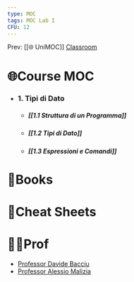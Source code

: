 ```yaml
---
type: MOC
tags: MOC Lab I
CFU: 12
---
```


Prev: [[🌐 UniMOC]]
[Classroom](https://classroom.google.com/u/2/c/NTQ3NzUwMzkxMzI0)

# 🌐Course MOC

- ### 1. Tipi di Dato
	- ##### [[1.1 Struttura di un Programma]]
	- ##### [[1.2 Tipi di Dato]]
	- ##### [[1.3 Espressioni e Comandi]]



# 📒Books





# 📄Cheat Sheets






# 👨‍🏫Prof
- [Professor Davide Bacciu](http://pages.di.unipi.it/bacciu/)
- [Professor Alessio Malizia](https://alessiomalizia.wordpress.com/)






